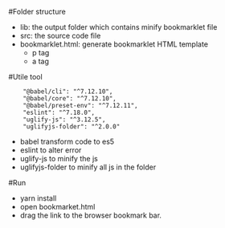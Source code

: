 #Folder structure

- lib: the output folder which contains minify bookmarklet file
- src: the source code file
- bookmarklet.html: generate bookmarklet HTML template
  - p tag
  - a tag

#Utile tool

```
    "@babel/cli": "^7.12.10",
    "@babel/core": "^7.12.10",
    "@babel/preset-env": "^7.12.11",
    "eslint": "^7.18.0",
    "uglify-js": "^3.12.5",
    "uglifyjs-folder": "^2.0.0"
```

- babel transform code to es5
- eslint to alter error
- uglify-js to minify the js
- uglifyjs-folder to minify all js in the folder

#Run

- yarn install
- open bookmarket.html
- drag the link to the browser bookmark bar.
